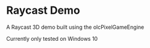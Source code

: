# Raycast Demo
A Raycast 3D demo built using the olcPixelGameEngine

Currently only tested on Windows 10
